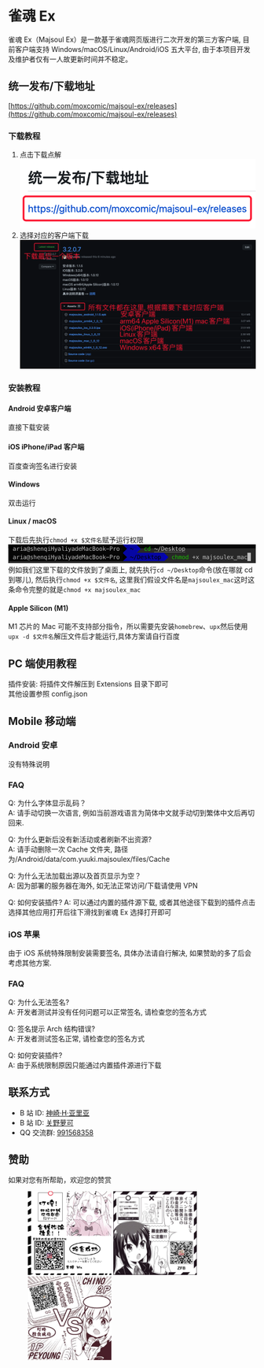 # 雀魂 Ex

雀魂 Ex（Majsoul Ex）是一款基于雀魂网页版进行二次开发的第三方客户端, 目前客户端支持 Windows/macOS/Linux/Android/iOS 五大平台, 由于本项目开发及维护者仅有一人故更新时间并不稳定。

## 统一发布/下载地址

[https://github.com/moxcomic/majsoul-ex/releases](https://github.com/moxcomic/majsoul-ex/releases)

### 下载教程

1. 点击下载点解
   ![](image/downloadLink.png)
2. 选择对应的客户端下载
   ![](image/downloadList.png)

### 安装教程

#### Android 安卓客户端

直接下载安装

#### iOS iPhone/iPad 客户端

百度查询签名进行安装

#### Windows

双击运行

#### Linux / macOS

下载后先执行`chmod +x $文件名`赋予运行权限
![](image/chmod.png)
例如我们这里下载的文件放到了桌面上, 就先执行`cd ~/Desktop`命令(放在哪就 cd 到哪儿), 然后执行`chmod +x $文件名`, 这里我们假设文件名是`majsoulex_mac`这时这条命令完整的就是`chmod +x majsoulex_mac`

#### Apple Silicon (M1)

M1 芯片的 Mac 可能不支持部分指令，所以需要先安装`homebrew`、`upx`然后使用`upx -d $文件名`解压文件后才能运行,具体方案请自行百度

## PC 端使用教程

插件安装: 将插件文件解压到 Extensions 目录下即可  
其他设置参照 config.json

## Mobile 移动端

### Android 安卓

没有特殊说明

### FAQ

Q: 为什么字体显示乱码？  
A: 请手动切换一次语言, 例如当前游戏语言为简体中文就手动切到繁体中文后再切回来.

Q: 为什么更新后没有新活动或者刷新不出资源?  
A: 请手动删除一次 Cache 文件夹, 路径为/Android/data/com.yuuki.majsoulex/files/Cache

Q: 为什么无法加载出源以及首页显示为空？  
A: 因为部署的服务器在海外, 如无法正常访问/下载请使用 VPN

Q: 如何安装插件?
A: 可以通过内置的插件源下载, 或者其他途径下载到的插件点击选择其他应用打开后往下滑找到雀魂 Ex 选择打开即可

### iOS 苹果

由于 iOS 系统特殊限制安装需要签名, 具体办法请自行解决, 如果赞助的多了后会考虑其他方案.

### FAQ

Q: 为什么无法签名?  
A: 开发者测试并没有任何问题可以正常签名, 请检查您的签名方式

Q: 签名提示 Arch 结构错误?  
A: 开发者测试签名正常, 请检查您的签名方式

Q: 如何安装插件?  
A: 由于系统限制原因只能通过内置插件源进行下载

## 联系方式

- B 站 ID: [神崎·H·亚里亚](https://space.bilibili.com/898411/)
- B 站 ID: [关野萝可](https://space.bilibili.com/612462792/)
- QQ 交流群: [991568358](https://jq.qq.com/?_wv=1027&k=3gaKRwqg)

## 赞助

如果对您有所帮助，欢迎您的赞赏

<figure class="third">
    <img src="./wechat.png" width=170>
    <img src="./alipay.png" width=170>
    <img src="./qq.png" width=170>
</figure>
